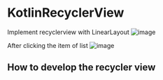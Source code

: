 # KotlinRecyclerView


Implement recyclerview with LinearLayout 
![image](https://user-images.githubusercontent.com/53125879/74289570-47dad680-4ce4-11ea-99e2-1bf042be12a8.png)

After clicking the item of list
![image](https://user-images.githubusercontent.com/53125879/74289608-693bc280-4ce4-11ea-9354-4180ae8794ae.png)

## How to develop the recycler view 

